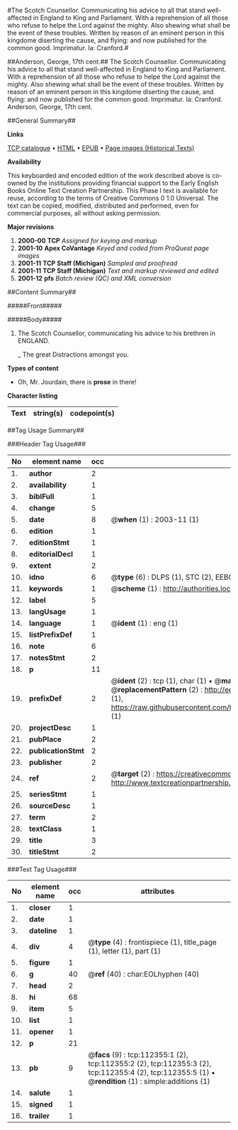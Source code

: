 #The Scotch Counsellor. Communicating his advice to all that stand well-affected in England to King and Parliament. With a reprehension of all those who refuse to helpe the Lord against the mighty. Also shewing what shall be the event of these troubles. Written by reason of an eminent person in this kingdome diserting the cause, and flying: and now published for the common good. Imprimatur. Ia: Cranford.#

##Anderson, George, 17th cent.##
The Scotch Counsellor. Communicating his advice to all that stand well-affected in England to King and Parliament. With a reprehension of all those who refuse to helpe the Lord against the mighty. Also shewing what shall be the event of these troubles. Written by reason of an eminent person in this kingdome diserting the cause, and flying: and now published for the common good. Imprimatur. Ia: Cranford.
Anderson, George, 17th cent.

##General Summary##

**Links**

[TCP catalogue](http://www.ota.ox.ac.uk/tcp/)  • 
[HTML](http://tei.it.ox.ac.uk/tcp/Texts-HTML/free/A25/A25356.html)  • 
[EPUB](http://tei.it.ox.ac.uk/tcp/Texts-EPUB/free/A25/A25356.epub) • 
[Page images (Historical Texts)](https://data.historicaltexts.jisc.ac.uk/view?pubId=eebo-99860238e&pageId=eebo-99860238e-112355-1)

**Availability**

This keyboarded and encoded edition of the
	       work described above is co-owned by the institutions
	       providing financial support to the Early English Books
	       Online Text Creation Partnership. This Phase I text is
	       available for reuse, according to the terms of Creative
	       Commons 0 1.0 Universal. The text can be copied,
	       modified, distributed and performed, even for
	       commercial purposes, all without asking permission.

**Major revisions**

1. __2000-00__ __TCP__ *Assigned for keying and markup*
1. __2001-10__ __Apex CoVantage__ *Keyed and coded from ProQuest page images*
1. __2001-11__ __TCP Staff (Michigan)__ *Sampled and proofread*
1. __2001-11__ __TCP Staff (Michigan)__ *Text and markup reviewed and edited*
1. __2001-12__ __pfs__ *Batch review (QC) and XML conversion*

##Content Summary##

#####Front#####

#####Body#####

1. The Scotch Counsellor, communicating his advice to his brethren in ENGLAND.

    _ The great Distractions amongst you.

**Types of content**

  * Oh, Mr. Jourdain, there is **prose** in there!

**Character listing**


|Text|string(s)|codepoint(s)|
|---|---|---|

##Tag Usage Summary##

###Header Tag Usage###

|No|element name|occ|attributes|
|---|---|---|---|
|1.|__author__|2||
|2.|__availability__|1||
|3.|__biblFull__|1||
|4.|__change__|5||
|5.|__date__|8| @__when__ (1) : 2003-11 (1)|
|6.|__edition__|1||
|7.|__editionStmt__|1||
|8.|__editorialDecl__|1||
|9.|__extent__|2||
|10.|__idno__|6| @__type__ (6) : DLPS (1), STC (2), EEBO-CITATION (1), PROQUEST (1), VID (1)|
|11.|__keywords__|1| @__scheme__ (1) : http://authorities.loc.gov/ (1)|
|12.|__label__|5||
|13.|__langUsage__|1||
|14.|__language__|1| @__ident__ (1) : eng (1)|
|15.|__listPrefixDef__|1||
|16.|__note__|6||
|17.|__notesStmt__|2||
|18.|__p__|11||
|19.|__prefixDef__|2| @__ident__ (2) : tcp (1), char (1)  •  @__matchPattern__ (2) : ([0-9\-]+):([0-9IVX]+) (1), (.+) (1)  •  @__replacementPattern__ (2) : http://eebo.chadwyck.com/downloadtiff?vid=$1&page=$2 (1), https://raw.githubusercontent.com/textcreationpartnership/Texts/master/tcpchars.xml#$1 (1)|
|20.|__projectDesc__|1||
|21.|__pubPlace__|2||
|22.|__publicationStmt__|2||
|23.|__publisher__|2||
|24.|__ref__|2| @__target__ (2) : https://creativecommons.org/publicdomain/zero/1.0/ (1), http://www.textcreationpartnership.org/docs/. (1)|
|25.|__seriesStmt__|1||
|26.|__sourceDesc__|1||
|27.|__term__|2||
|28.|__textClass__|1||
|29.|__title__|3||
|30.|__titleStmt__|2||


###Text Tag Usage###

|No|element name|occ|attributes|
|---|---|---|---|
|1.|__closer__|1||
|2.|__date__|1||
|3.|__dateline__|1||
|4.|__div__|4| @__type__ (4) : frontispiece (1), title_page (1), letter (1), part (1)|
|5.|__figure__|1||
|6.|__g__|40| @__ref__ (40) : char:EOLhyphen (40)|
|7.|__head__|2||
|8.|__hi__|68||
|9.|__item__|5||
|10.|__list__|1||
|11.|__opener__|1||
|12.|__p__|21||
|13.|__pb__|9| @__facs__ (9) : tcp:112355:1 (2), tcp:112355:2 (2), tcp:112355:3 (2), tcp:112355:4 (2), tcp:112355:5 (1)  •  @__rendition__ (1) : simple:additions (1)|
|14.|__salute__|1||
|15.|__signed__|1||
|16.|__trailer__|1||
